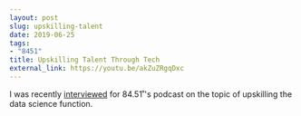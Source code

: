 ```yaml
---
layout: post
slug: upskilling-talent
date: 2019-06-25
tags:
- "8451"
title: Upskilling Talent Through Tech
external_link: https://youtu.be/akZuZRgqDxc
---
```


I was recently [interviewed](https://www.8451.com/knowledge-hub/data-science/ethan-swan-upskilling-talent-through-tech/) for 84.51˚'s podcast on the topic of upskilling the data science function.
